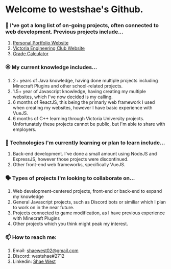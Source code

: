 # Welcome to westshae's Github.
### :anger: I've got a long list of on-going projects, often connected to web development. Previous projects include...
1. [Personal Portfolio Website](https://github.com/westshae/westshae.github.io)
2. [Victoria Engineering Club Website](https://github.com/westshae/vecnz.github.io)
3. [Grade Calculator](https://github.com/westshae/gradecalculator)
### :rosette: My current knowledge includes...
1. 2+ years of Java knowledge, having done multiple projects including Minecraft Plugins and other school-related projects.
2. 1.5+ year of Javascript knowledge, having creating my multiple websites, which I've now decided is my calling.
3. 6 months of ReactJS, this being the primarly web framework I used when creating my websites, however I have basic experience with VueJS.
4. 6 months of C++ learning through Victoria University projects. Unfortunately these projects cannot be public, but I'm able to share with employers.
### :cactus: Technologies I'm currently learning or plan to learn include...
1. Back-end development. I've done a small amount using NodeJS and ExpressJS, however those projects were discontinued.
2. Other front-end web frameworks, specifically VueJS.
### :speaking_head: Types of projects I'm looking to collaborate on...
1. Web development-centered projects, front-end or back-end to expand my knowledge
2. General Javascript projects, such as Discord bots or similiar which I plan to work on in the near future.
3. Projects connected to game modification, as I have previous experience with Minecraft Plugins
4. Other projects which you think might peak my interest.
### :mailbox: How to reach me:
1. Email: shaewest02@gmail.com
2. Discord: westshae#2712
3. Linkedin: [Shae West](https://www.linkedin.com/in/shae-west-83a91b215/)

